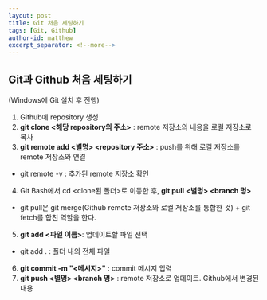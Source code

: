 ```yaml
---
layout: post
title: Git 처음 세팅하기
tags: [Git, Github]
author-id: matthew
excerpt_separator: <!--more-->
---
```


## Git과 Github 처음 세팅하기
<!--more-->
(Windows에 Git 설치 후 진행)

1. Github에 repository 생성
2. **git clone &lt;해당 repository의 주소&gt;** : remote 저장소의 내용을 로컬 저장소로 복사
3. **git remote add &lt;별명&gt; &lt;repository 주소&gt;** : push를 위해 로컬 저장소를 remote 저장소와 연결
- git remote -v : 추가된 remote 저장소 확인
4. Git Bash에서 cd &lt;clone된 폴더&gt;로 이동한 후, **git pull &lt;별명&gt; &lt;branch 명&gt;**
- git pull은 git merge(Github remote 저장소와 로컬 저장소를 통합한 것) + git fetch를 합친 역할을 한다.
5. **git add &lt;파일 이름&gt;**: 업데이트할 파일 선택
- git add . : 폴더 내의 전체 파일
6. **git commit -m "&lt;메시지&gt;"** : commit 메시지 입력
7. **git push &lt;별명&gt; &lt;branch 명&gt;** : remote 저장소로 업데이트. Github에서 변경된 내용 
